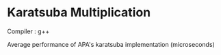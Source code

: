 # Karatsuba Multiplication

Compiler : g++

Average performance of APA's karatsuba implementation (microseconds)

